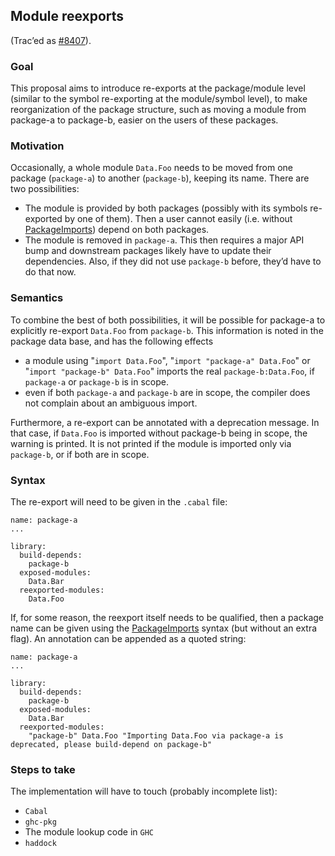 ## Module reexports


(Trac’ed as [\#8407](https://gitlab.haskell.org//ghc/ghc/issues/8407)).

### Goal


This proposal aims to introduce re-exports at the package/module level (similar to the symbol re-exporting at the module/symbol level), to make reorganization of the package structure, such as moving a module from package-a to package-b, easier on the users of these packages.

### Motivation


Occasionally, a whole module `Data.Foo` needs to be moved from one package (`package-a`) to another (`package-b`), keeping its name. There are two possibilities:

- The module is provided by both packages (possibly with its symbols re-exported by one of them). Then a user cannot easily (i.e. without [PackageImports](package-imports)) depend on both packages.
- The module is removed in `package-a`. This then requires a major API bump and downstream packages likely have to update their dependencies. Also, if they did not use `package-b` before, they’d have to do that now.

### Semantics


To combine the best of both possibilities, it will be possible for package-a to explicitly re-export `Data.Foo` from `package-b`. This information is noted in the package data base, and has the following effects

- a module using "`import Data.Foo`", "`import "package-a" Data.Foo`" or "`import "package-b" Data.Foo`" imports the real `package-b:Data.Foo`, if `package-a` or `package-b` is in scope.
- even if both `package-a` and `package-b` are in scope, the compiler does not complain about an ambiguous import.


Furthermore, a re-export can be annotated with a deprecation message. In that case, if `Data.Foo` is imported without package-b being in scope, the warning is printed. It is not printed if the module is imported only via `package-b`, or if both are in scope.

### Syntax


The re-export will need to be given in the `.cabal` file:

```wiki
name: package-a
...

library:
  build-depends:
    package-b
  exposed-modules:
    Data.Bar
  reexported-modules:
    Data.Foo
```


If, for some reason, the reexport itself needs to be qualified, then a package name can be given using the [PackageImports](package-imports) syntax (but without an extra flag). An annotation can be appended as a quoted string:

```wiki
name: package-a
...

library:
  build-depends:
    package-b
  exposed-modules:
    Data.Bar
  reexported-modules:
    "package-b" Data.Foo "Importing Data.Foo via package-a is deprecated, please build-depend on package-b"
```

### Steps to take


The implementation will have to touch (probably incomplete list):

- `Cabal`
- `ghc-pkg`
- The module lookup code in `GHC`
- `haddock`